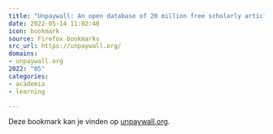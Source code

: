 ```yaml
---
title: "Unpaywall: An open database of 20 million free scholarly articles"
date: 2022-05-14 11:02:48
icon: bookmark
source: Firefox bookmarks
src_url: https://unpaywall.org/
domains:
- unpaywall.org
2022: "05"
categories:
- academia
- learning

---
```

Deze bookmark kan je vinden op [unpaywall.org](https://unpaywall.org/).
